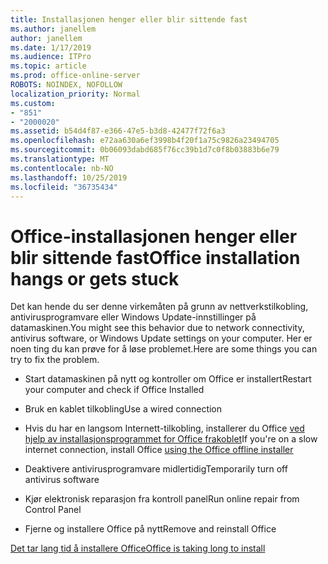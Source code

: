 ```yaml
---
title: Installasjonen henger eller blir sittende fast
ms.author: janellem
author: janellem
ms.date: 1/17/2019
ms.audience: ITPro
ms.topic: article
ms.prod: office-online-server
ROBOTS: NOINDEX, NOFOLLOW
localization_priority: Normal
ms.custom:
- "851"
- "2000020"
ms.assetid: b54d4f87-e366-47e5-b3d8-42477f72f6a3
ms.openlocfilehash: e72aa630a6ef3998b4f20f1a75c9826a23494705
ms.sourcegitcommit: 0b06093dabd685f76cc39b1d7c0f8b03883b6e79
ms.translationtype: MT
ms.contentlocale: nb-NO
ms.lasthandoff: 10/25/2019
ms.locfileid: "36735434"
---
```

# <a name="office-installation-hangs-or-gets-stuck"></a><span data-ttu-id="0e5aa-102">Office-installasjonen henger eller blir sittende fast</span><span class="sxs-lookup"><span data-stu-id="0e5aa-102">Office installation hangs or gets stuck</span></span>

<span data-ttu-id="0e5aa-103">Det kan hende du ser denne virkemåten på grunn av nettverkstilkobling, antivirusprogramvare eller Windows Update-innstillinger på datamaskinen.</span><span class="sxs-lookup"><span data-stu-id="0e5aa-103">You might see this behavior due to network connectivity, antivirus software, or Windows Update settings on your computer.</span></span> <span data-ttu-id="0e5aa-104">Her er noen ting du kan prøve for å løse problemet.</span><span class="sxs-lookup"><span data-stu-id="0e5aa-104">Here are some things you can try to fix the problem.</span></span>
  
- <span data-ttu-id="0e5aa-105">Start datamaskinen på nytt og kontroller om Office er installert</span><span class="sxs-lookup"><span data-stu-id="0e5aa-105">Restart your computer and check if Office Installed</span></span>

- <span data-ttu-id="0e5aa-106">Bruk en kablet tilkobling</span><span class="sxs-lookup"><span data-stu-id="0e5aa-106">Use a wired connection</span></span>

- <span data-ttu-id="0e5aa-107">Hvis du har en langsom Internett-tilkobling, installerer du Office [ved hjelp av installasjonsprogrammet for Office frakoblet](https://support.office.com/article/f0a85fe7-118f-41cb-a791-d59cef96ad1c?wt.mc_id=Alchemy_ClientDIA)</span><span class="sxs-lookup"><span data-stu-id="0e5aa-107">If you're on a slow internet connection, install Office [using the Office offline installer](https://support.office.com/article/f0a85fe7-118f-41cb-a791-d59cef96ad1c?wt.mc_id=Alchemy_ClientDIA)</span></span>

- <span data-ttu-id="0e5aa-108">Deaktivere antivirusprogramvare midlertidig</span><span class="sxs-lookup"><span data-stu-id="0e5aa-108">Temporarily turn off antivirus software</span></span>

- <span data-ttu-id="0e5aa-109">Kjør elektronisk reparasjon fra kontroll panel</span><span class="sxs-lookup"><span data-stu-id="0e5aa-109">Run online repair from Control Panel</span></span>

- <span data-ttu-id="0e5aa-110">Fjerne og installere Office på nytt</span><span class="sxs-lookup"><span data-stu-id="0e5aa-110">Remove and reinstall Office</span></span>

[<span data-ttu-id="0e5aa-111">Det tar lang tid å installere Office</span><span class="sxs-lookup"><span data-stu-id="0e5aa-111">Office is taking long to install</span></span>](https://support.office.com/article/0f09f357-3fef-42a6-b8aa-cef4c6c44bdf?wt.mc_id=Alchemy_ClientDIA)
  